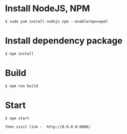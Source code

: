 # Install NodeJS, NPM
    $ sudo yum install nodejs npm --enablerepo=epel
# Install dependency package
    $ npm install
# Build 
    $ npm run build
# Start
    $ npm start

    then visit link :  http://0.0.0.0:8080/